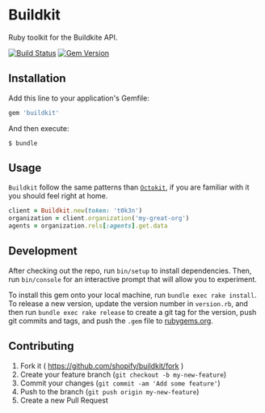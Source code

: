 # Buildkit

Ruby toolkit for the Buildkite API.

[![Build Status](https://secure.travis-ci.org/Shopify/buildkit.png)](http://travis-ci.org/Shopify/buildkit)
[![Gem Version](https://badge.fury.io/rb/buildkit.png)](http://badge.fury.io/rb/buildkit)

## Installation

Add this line to your application's Gemfile:

```ruby
gem 'buildkit'
```

And then execute:

    $ bundle

## Usage

`Buildkit` follow the same patterns than [`Octokit`](https://github.com/octokit/octokit.rb), if you are familiar with it you should feel right at home.

```ruby
client = Buildkit.new(token: 't0k3n')
organization = client.organization('my-great-org')
agents = organization.rels[:agents].get.data
```

## Development

After checking out the repo, run `bin/setup` to install dependencies. Then, run `bin/console` for an interactive prompt that will allow you to experiment.

To install this gem onto your local machine, run `bundle exec rake install`. To release a new version, update the version number in `version.rb`, and then run `bundle exec rake release` to create a git tag for the version, push git commits and tags, and push the `.gem` file to [rubygems.org](https://rubygems.org).

## Contributing

1. Fork it ( https://github.com/shopify/buildkit/fork )
2. Create your feature branch (`git checkout -b my-new-feature`)
3. Commit your changes (`git commit -am 'Add some feature'`)
4. Push to the branch (`git push origin my-new-feature`)
5. Create a new Pull Request
